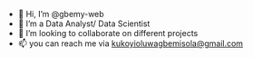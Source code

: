 - 👋 Hi, I’m @gbemy-web
- 👀 I’m a Data Analyst/ Data Scientist
- 💞️ I’m looking to collaborate on different projects 
- 📫 you can reach me via kukoyioluwagbemisola@gmail.com

<!---
gbemy-web/gbemy-web is a ✨ special ✨ repository because its `README.md` (this file) appears on your GitHub profile.
You can click the Preview link to take a look at your changes.
--->
